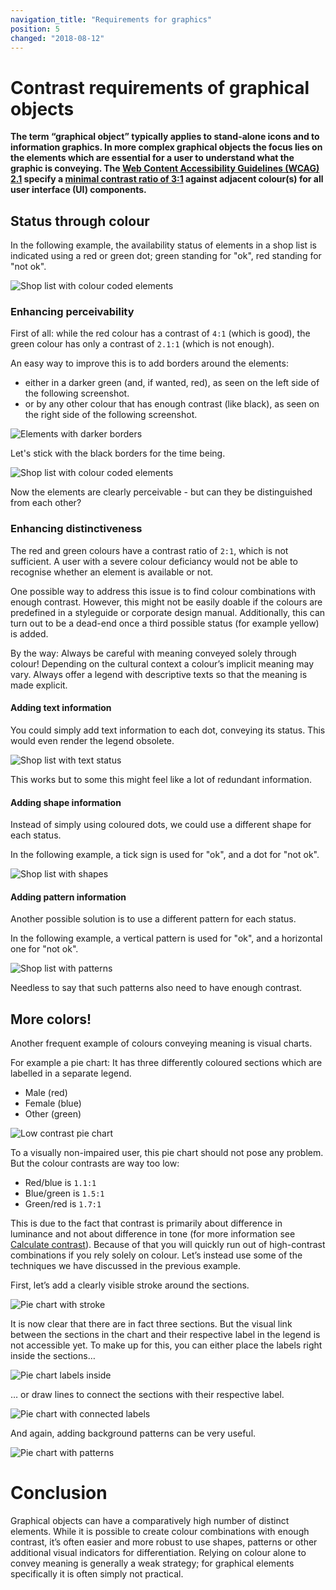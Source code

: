 ```yaml
---
navigation_title: "Requirements for graphics"
position: 5
changed: "2018-08-12"
---
```


# Contrast requirements of graphical objects

**The term “graphical object” typically applies to stand-alone icons and to information graphics. In more complex graphical objects the focus lies on the elements which are essential for a user to understand what the graphic is conveying. The [Web Content Accessibility Guidelines (WCAG) 2.1](https://www.w3.org/TR/WCAG21) specify a [minimal contrast ratio of 3:1](https://www.w3.org/TR/WCAG21/#non-text-contrast) against adjacent colour(s) for all user interface (UI) components.**

## Status through colour

In the following example, the availability status of elements in a shop list is indicated using a red or green dot; green standing for "ok", red standing for "not ok".

![Shop list with colour coded elements](_media/low-contrast-shop-list.png)

### Enhancing perceivability

First of all: while the red colour has a contrast of `4:1` (which is good), the green colour has only a contrast of `2.1:1` (which is not enough).

An easy way to improve this is to add borders around the elements:

- either in a darker green (and, if wanted, red), as seen on the left side of the following screenshot.
- or by any other colour that has enough contrast (like black), as seen on the right side of the following screenshot.

![Elements with darker borders](_media/shop-list-borders.png)

Let's stick with the black borders for the time being.

![Shop list with colour coded elements](_media/shop-list.png)

Now the elements are clearly perceivable - but can they be distinguished from each other?

### Enhancing distinctiveness

The red and green colours have a contrast ratio of `2:1`, which is not sufficient. A user with a severe colour deficiancy would not be able to recognise whether an element is available or not.

One possible way to address this issue is to find colour combinations with enough contrast. However, this might not be easily doable if the colours are predefined in a styleguide or corporate design manual. Additionally, this can turn out to be a dead-end once a third possible status (for example yellow) is added.

By the way: Always be careful with meaning conveyed solely through colour! Depending on the cultural context a colour’s implicit meaning may vary. Always offer a legend with descriptive texts so that the meaning is made explicit.

#### Adding text information

You could simply add text information to each dot, conveying its status. This would even render the legend obsolete.

![Shop list with text status](_media/shop-list-with-text.png)

This works but to some this might feel like a lot of redundant information.

#### Adding shape information

Instead of simply using coloured dots, we could use a different shape for each status.

In the following example, a tick sign is used for "ok", and a dot for "not ok".

![Shop list with shapes](_media/shop-list-with-shapes.png)

#### Adding pattern information

Another possible solution is to use a different pattern for each status.

In the following example, a vertical pattern is used for "ok", and a horizontal one for "not ok".

![Shop list with patterns](_media/shop-list-with-patterns.png)

Needless to say that such patterns also need to have enough contrast.

## More colors!

Another frequent example of colours conveying meaning is visual charts.

For example a pie chart: It has three differently coloured sections which are labelled in a separate legend.

- Male (red)
- Female (blue)
- Other (green)

![Low contrast pie chart](_media/low-contrast-pie-chart.png)

To a visually non-impaired user, this pie chart should not pose any problem. But the colour contrasts are way too low:

- Red/blue is `1.1:1`
- Blue/green is `1.5:1`
- Green/red is `1.7:1`

This is due to the fact that contrast is primarily about difference in luminance and not about difference in tone (for more information see [Calculate contrast](/knowledge/colours-and-contrast/formula/)). Because of that you will quickly run out of high-contrast combinations if you rely solely on colour. Let’s instead use some of the techniques we have discussed in the previous example.

First, let’s add a clearly visible stroke around the sections.

![Pie chart with stroke](_media/pie-chart-with-stroke.png)

It is now clear that there are in fact three sections. But the visual link between the sections in the chart and their respective label in the legend is not accessible yet. To make up for this, you can either place the labels right inside the sections…

![Pie chart labels inside](_media/pie-chart-with-labels-inside.png)

… or draw lines to connect the sections with their respective label.

![Pie chart with connected labels](_media/pie-chart-with-connected-labels.png)

And again, adding background patterns can be very useful.

![Pie chart with patterns](_media/pie-chart-with-patterns.png)

# Conclusion

Graphical objects can have a comparatively high number of distinct elements. While it is possible to create colour combinations with enough contrast, it’s often easier and more robust to use shapes, patterns or other additional visual indicators for differentiation. Relying on colour alone to convey meaning is generally a weak strategy; for graphical elements specifically it is often simply not practical.